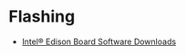 Flashing
==

- [Intel® Edison Board Software Downloads](https://software.intel.com/en-us/iot/hardware/edison/downloads)

